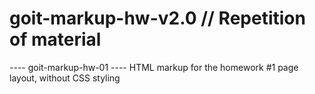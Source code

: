 # goit-markup-hw-v2.0 // Repetition of material

---- goit-markup-hw-01 ----
HTML markup for the homework #1 page layout, without CSS styling
